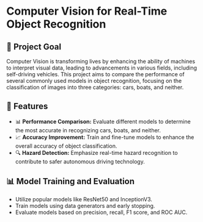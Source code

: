 # Computer Vision for Real-Time Object Recognition

## 🎯 Project Goal
Computer Vision is transforming lives by enhancing the ability of machines to interpret visual data, leading to advancements in various fields, including self-driving vehicles. This project aims to compare the performance of several commonly used models in object recognition, focusing on the classification of images into three categories: cars, boats, and neither.

## 🌟 Features
- 📊 **Performance Comparison:** Evaluate different models to determine the most accurate in recognizing cars, boats, and neither.
- 📈 **Accuracy Improvement:** Train and fine-tune models to enhance the overall accuracy of object classification.
- 🔍 **Hazard Detection:** Emphasize real-time hazard recognition to contribute to safer autonomous driving technology.

## 📊 Model Training and Evaluation
- Utilize popular models like ResNet50 and InceptionV3.
- Train models using data generators and early stopping.
- Evaluate models based on precision, recall, F1 score, and ROC AUC.

